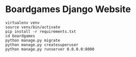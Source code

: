 Boardgames Django Website
=========================

```
virtualenv venv
source venv/bin/activate
pip install -r requirements.txt
cd boardgames
python manage.py migrate
python manage.py createsuperuser
python manage.py runserver 0.0.0.0:8000
```


